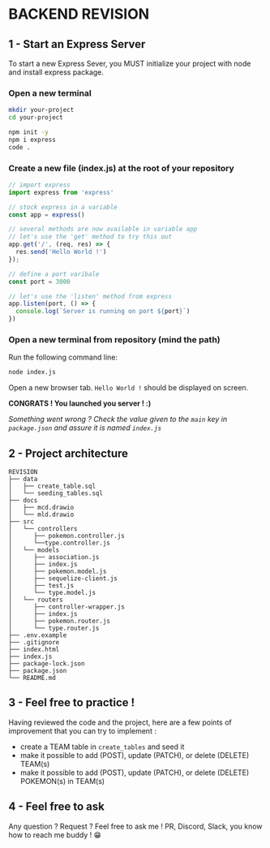 # BACKEND REVISION

## 1 - Start an Express Server

To start a new Express Sever, you MUST initialize your project with node and install express package.

### Open a new terminal

```bash
mkdir your-project
cd your-project

npm init -y
npm i express
code .
```

### Create a new file (index.js) at the root of your repository

```js
// import express
import express from 'express'

// stock express in a variable
const app = express()

// several methods are now available in variable app
// let's use the 'get' method to try this out
app.get('/', (req, res) => {
  res.send('Hello World !')
});

// define a port varibale
const port = 3000

// let's use the 'listen' method from express
app.listen(port, () => {
  console.log(`Server is running on port ${port}`)
})
```

### Open a new terminal from repository (mind the path)

Run the following command line:

```bash
node index.js
```

Open a new browser tab. `Hello World !` should be displayed on screen.

**CONGRATS ! You launched you server ! :)**

*Something went wrong ? Check the value given to the `main` key in `package.json` and assure it is named `index.js`*

## 2 - Project architecture

```text
REVISION
├── data
│   ├── create_table.sql
│   └── seeding_tables.sql
├── docs
│   ├── mcd.drawio
│   └── mld.drawio
├── src
│   └── controllers
│      ├── pokemon.controller.js
│      └──type.controller.js
│   └── models
│      ├── association.js
│      ├── index.js
│      ├── pokemon.model.js
│      ├── sequelize-client.js
│      ├── test.js
│      └── type.model.js
│   └── routers
│      ├── controller-wrapper.js
│      ├── index.js
│      ├── pokemon.router.js
│      └── type.router.js
├── .env.example
├── .gitignore
├── index.html
├── index.js
├── package-lock.json
├── package.json
└── README.md
```

## 3 - Feel free to practice !

Having reviewed the code and the project, here are a few points of improvement that you can try to implement :

- create a TEAM table in `create_tables` and seed it
- make it possible to add (POST), update (PATCH), or delete (DELETE) TEAM(s)
- make it possible to add (POST), update (PATCH), or delete (DELETE) POKEMON(s) in TEAM(s)

## 4 - Feel free to ask

Any question ? Request ? Feel free to ask me ! PR, Discord, Slack, you know how to reach me buddy ! 😁
